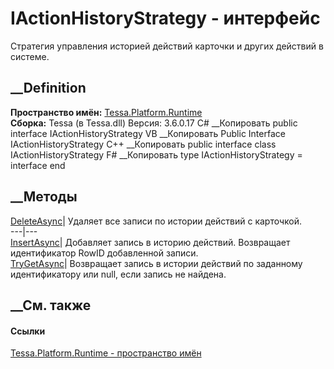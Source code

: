# IActionHistoryStrategy - интерфейс
Стратегия управления историей действий карточки и других действий в системе.
## __Definition
 **Пространство имён:** [Tessa.Platform.Runtime](N_Tessa_Platform_Runtime.htm)  
 **Сборка:** Tessa (в Tessa.dll) Версия: 3.6.0.17
C# __Копировать
     public interface IActionHistoryStrategy
VB __Копировать
     Public Interface IActionHistoryStrategy
C++ __Копировать
     public interface class IActionHistoryStrategy
F# __Копировать
     type IActionHistoryStrategy = interface end
##  __Методы
[DeleteAsync](M_Tessa_Platform_Runtime_IActionHistoryStrategy_DeleteAsync.htm)|
Удаляет все записи по истории действий с карточкой.  
---|---  
[InsertAsync](M_Tessa_Platform_Runtime_IActionHistoryStrategy_InsertAsync.htm)|
Добавляет запись в историю действий. Возвращает идентификатор RowID
добавленной записи.  
[TryGetAsync](M_Tessa_Platform_Runtime_IActionHistoryStrategy_TryGetAsync.htm)|
Возвращает запись в истории действий по заданному идентификатору или null,
если запись не найдена.  
## __См. также
#### Ссылки
[Tessa.Platform.Runtime - пространство имён](N_Tessa_Platform_Runtime.htm)
